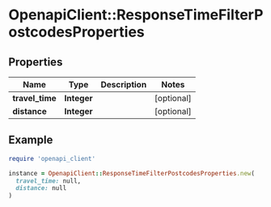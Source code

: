 # OpenapiClient::ResponseTimeFilterPostcodesProperties

## Properties

| Name | Type | Description | Notes |
| ---- | ---- | ----------- | ----- |
| **travel_time** | **Integer** |  | [optional] |
| **distance** | **Integer** |  | [optional] |

## Example

```ruby
require 'openapi_client'

instance = OpenapiClient::ResponseTimeFilterPostcodesProperties.new(
  travel_time: null,
  distance: null
)
```

